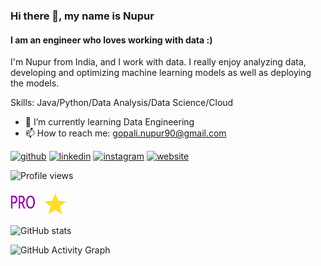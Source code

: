 ### Hi there 👋, my name is Nupur
#### I am an engineer who loves working with data :)
I'm Nupur from India, and I work with data. I really enjoy analyzing data, developing and optimizing machine learning models as well as deploying the models.

Skills: Java/Python/Data Analysis/Data Science/Cloud 

- 🌱 I’m currently learning Data Engineering 
- 📫 How to reach me: gopali.nupur90@gmail.com 


[<img src='https://cdn.jsdelivr.net/npm/simple-icons@3.0.1/icons/github.svg' alt='github' height='40'>](https://github.com/Nupurgopali)  [<img src='https://cdn.jsdelivr.net/npm/simple-icons@3.0.1/icons/linkedin.svg' alt='linkedin' height='40'>](https://www.linkedin.com/in/nupur-gopali-b4b78b182/)  [<img src='https://cdn.jsdelivr.net/npm/simple-icons@3.0.1/icons/instagram.svg' alt='instagram' height='40'>](https://www.instagram.com/nupur_gopali/)  [<img src='https://cdn.jsdelivr.net/npm/simple-icons@3.0.1/icons/icloud.svg' alt='website' height='40'>](http://nupurgopali.tech/)  

![Profile views](https://gpvc.arturio.dev/Nupurgopali)  


<a href='https://github.com/pricing'><img src='https://raw.githubusercontent.com/acervenky/animated-github-badges/master/assets/pro.gif' width='40' height='40'></a> <a href='https://stars.github.com/'><img src='https://raw.githubusercontent.com/acervenky/animated-github-badges/master/assets/starbadge.gif' width='35' height='35'></a> 

![GitHub stats](https://github-readme-stats.vercel.app/api?username=Nupurgopali&show_icons=true)  

![GitHub Activity Graph](https://activity-graph.herokuapp.com/graph?username=Nupurgopali)  

